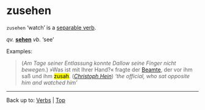 # zusehen

`zusehen` ‘watch’ is a [separable verb](../../separableVerbs.md).

*qv.* **[sehen](../../s/se/sehen.md)** *vb.* ‘see’

Examples:

> (*Am Tage seiner Entlassung konnte Dallow seine Finger nicht bewegen.*) »Was ist mit Ihrer Hand?« fragte der [Beamte](../../../nouns/b/be/Beamter.md), der vor ihm saß und ihm <mark>zusah</mark>. (*[Christoph Hein](../../../texts/ChristophHein/DerTangoSpieler.md)*) *‘the official, who sat opposite him and watched him’*

----

Back up to: [Verbs](../../index.md) | [Top](../../../index.md)

